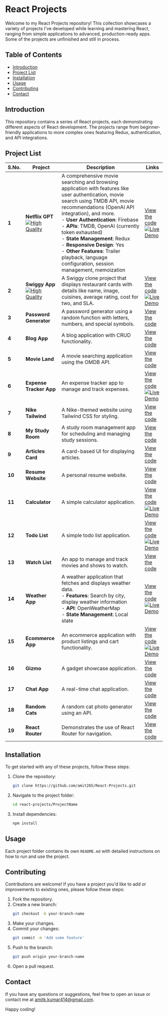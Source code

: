 <link rel="stylesheet" href="https://cdnjs.cloudflare.com/ajax/libs/font-awesome/6.0.0-beta3/css/all.min.css">

# React Projects

Welcome to my React Projects repository! This collection showcases a variety of projects I've developed while learning and mastering React, ranging from simple applications to advanced, production-ready apps. Some of the projects are unfinished and still in process.

## Table of Contents

- [Introduction](#introduction)
- [Project List](#project-list)
- [Installation](#installation)
- [Usage](#usage)
- [Contributing](#contributing)
- [Contact](#contact)

## Introduction

This repository contains a series of React projects, each demonstrating different aspects of React development. The projects range from beginner-friendly applications to more complex ones featuring Redux, authentication, and API integrations.

## Project List

|S.No.       | Project                                                                                                                                     | Description                                                                                                                                                                                                                                                                                                                                                                                                                                                     | Links                                                                                                                                                                                          |
| ---------- | ------------------------------------------------------------------------------------------------------------------------------------------- | --------------------------------------------------------------------------------------------------------------------------------------------------------------------------------------------------------------------------------------------------------------------------------------------------------------------------------------------------------------------------------------------------------------------------------------------------------------- | ---------------------------------------------------------------------------------------------------------------------------------------------------------------------------------------------- |
|**1**       |  **Netflix GPT** <br> [![High Quality](https://img.shields.io/badge/Quality-High-green)](https://coderespite.com/projects/react/netflixgpt/) | A comprehensive movie searching and browsing application with features like user authentication, movie search using TMDB API, movie recommendations (OpenAI API integration), and more. <br>- **User Authentication**: Firebase <br>- **APIs**: TMDB, OpenAI (currently token exhausted) <br>- **State Management**: Redux <br>- **Responsive Design**: Yes <br>- **Other Features**: Trailer playback, language configuration, session management, memoization | [View the code](./netflixgpt) <br> [![Live Demo](https://img.shields.io/badge/Live-Demo-green)](https://coderespite.com/projects/react/netflixgpt/)                  |
|**2**       |  **Swiggy App** <br> [![High Quality](https://img.shields.io/badge/Quality-High-green)](https://coderespite.com/projects/react/swiggy/)      | A Swiggy clone project that displays restaurant cards with details like name, image, cuisines, average rating, cost for two, and SLA.                                                                                                                                                                                                                                                                                                                           | [View the code](./swiggy-app) <br> [![Live Demo](https://img.shields.io/badge/Live-Demo-green)](https://coderespite.com/projects/react/swiggy/)                       |
|**3**       |  **Password Generator**                                                                                                                      | A password generator using a random function with letters, numbers, and special symbols.                                                                                                                                                                                                                                                                                                                                                                        | [View the code](./password-generator)                                                                                                                                 |
|**4**       |  **Blog App**                                                                                                                                | A blog application with CRUD functionality.                                                                                                                                                                                                                                                                                                                                                                                                                     | [View the code](./blog-app)                                                                                                                                           |
|**5**       |  **Movie Land**                                                                                                                              | A movie searching application using the OMDB API.                                                                                                                                                                                                                                                                                                                                                                                                               | [View the code](./movie-land)                                                                                                                                         |
|**6**       |  **Expense Tracker App**                                                                                                                     | An expense tracker app to manage and track expenses.                                                                                                                                                                                                                                                                                                                                                                                                            | [View the code](./expense-tracker-app) <br> [![Live Demo](https://img.shields.io/badge/Live-Demo-green)](https://coderespite.com/projects/react/expense-tracker-app/) |
|**7**       |  **Nike Tailwind**                                                                                                                           | A Nike-themed website using Tailwind CSS for styling.                                                                                                                                                                                                                                                                                                                                                                                                           | [View the code](./nike-tailwind)                                                                                                                                      |
|**8**       |  **My Study Room**                                                                                                                           | A study room management app for scheduling and managing study sessions.                                                                                                                                                                                                                                                                                                                                                                                         | [View the code](./my-study-room)                                                                                                                                      |
|**9**       |  **Articles Card**                                                                                                                           | A card-based UI for displaying articles.                                                                                                                                                                                                                                                                                                                                                                                                                        | [View the code](./articles_card)                                                                                                                                      |
|**10**      |  **Resume Website**                                                                                                                          | A personal resume website.                                                                                                                                                                                                                                                                                                                                                                                                                                      | [View the code](./resume-website)                                                                                                                                     |
|**11**      |  **Calculator**                                                                                                                              | A simple calculator application.                                                                                                                                                                                                                                                                                                                                                                                                                                | [View the code](./calculator) <br> [![Live Demo](https://img.shields.io/badge/Live-Demo-green)](https://coderespite.com/projects/react/calculator/)                   |
|**12**      |  **Todo List**                                                                                                                               | A simple todo list application.                                                                                                                                                                                                                                                                                                                                                                                                                                 | [View the code](./todo-list) <br> [![Live Demo](https://img.shields.io/badge/Live-Demo-green)](https://coderespite.com/projects/react/todo-list/)                     |
|**13**      |  **Watch List**                                                                                                                              | An app to manage and track movies and shows to watch.                                                                                                                                                                                                                                                                                                                                                                                                           | [View the code](./watch-list)                                                                                                                                         |
|**14**      |  **Weather App**                                                                                                                             | A weather application that fetches and displays weather data. <br>- **Features**: Search by city, display weather information <br>- **API**: OpenWeatherMap <br>- **State Management**: Local state                                                                                                                                                                                                                                                             | [View the code](./weather-app)<br> [![Live Demo](https://img.shields.io/badge/Live-Demo-green)](https://coderespite.com/projects/react/weather-app/)                  |
|**15**      |  **Ecommerce App**                                                                                                                           | An ecommerce application with product listings and cart functionality.                                                                                                                                                                                                                                                                                                                                                                                          | [View the code](./ecommerce-app) <br> [![Live Demo](https://img.shields.io/badge/Live-Demo-green)](https://coderespite.com/projects/react/ecommerce-app/)             |
|**16**      |  **Gizmo**                                                                                                                                   | A gadget showcase application.                                                                                                                                                                                                                                                                                                                                                                                                                                  | [View the code](./gizmoo)                                                                                                                                             |
|**17**      |  **Chat App**                                                                                                                                | A real-time chat application.                                                                                                                                                                                                                                                                                                                                                                                                                                   | [View the code](./chat-app)                                                                                                                                           |
|**18**      |  **Random Cats**                                                                                                                             | A random cat photo generator using an API.                                                                                                                                                                                                                                                                                                                                                                                                                      | [View the code](./random-cats)                                                                                                                                        |
|**19**      |  **React Router**                                                                                                                            | Demonstrates the use of React Router for navigation.                                                                                                                                                                                                                                                                                                                                                                                                            | [View the code](./react-router)                                                                                                                                       |


## Installation

To get started with any of these projects, follow these steps:

1. Clone the repository:
   ```bash
   git clone https://github.com/amit265/React-Projects.git
   ```
2. Navigate to the project folder:
   ```bash
   cd react-projects/ProjectName
   ```
3. Install dependencies:
   ```bash
   npm install
   ```

## Usage

Each project folder contains its own `README.md` with detailed instructions on how to run and use the project.

## Contributing

Contributions are welcome! If you have a project you'd like to add or improvements to existing ones, please follow these steps:

1. Fork the repository.
2. Create a new branch:
   ```bash
   git checkout -b your-branch-name
   ```
3. Make your changes.
4. Commit your changes:
   ```bash
   git commit -m 'Add some feature'
   ```
5. Push to the branch:
   ```bash
   git push origin your-branch-name
   ```
6. Open a pull request.

## Contact

If you have any questions or suggestions, feel free to open an issue or contact me at [amitk.kumar414@gmail.com](mailto:amitk.kumar414@gmail.com).

Happy coding!
